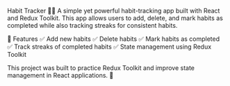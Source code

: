 Habit Tracker 📝🔥
A simple yet powerful habit-tracking app built with React and Redux Toolkit. This app allows users to add, delete, and mark habits as completed while also tracking streaks for consistent habits.

🚀 Features
✅ Add new habits
✅ Delete habits
✅ Mark habits as completed
✅ Track streaks of completed habits
✅ State management using Redux Toolkit

This project was built to practice Redux Toolkit and improve state management in React applications. 🚀

